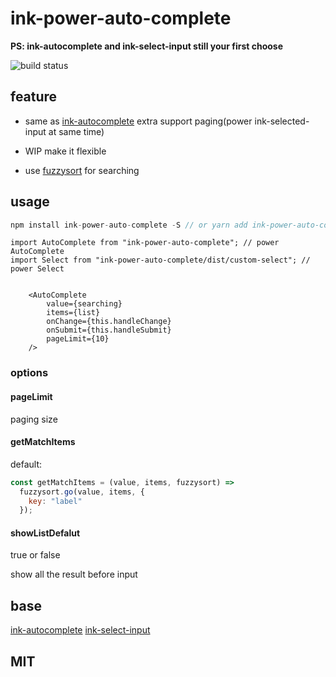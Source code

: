 # ink-power-auto-complete
 
 
**PS: ink-autocomplete and ink-select-input still your first choose**
  
![build status][travis-image]


[travis-image]: https://travis-ci.org/Sunshine168/ink-power-autocomplete.svg?branch=master

## feature

* same as [ink-autocomplete](https://github.com/maticzav/ink-autocomplete) extra support paging(power ink-selected-input at same time)

* WIP make it flexible

* use [fuzzysort](https://github.com/farzher/fuzzysort) for searching 


## usage 

```js
npm install ink-power-auto-complete -S // or yarn add ink-power-auto-complete
```

```
import AutoComplete from "ink-power-auto-complete"; // power AutoComplete 
import Select from "ink-power-auto-complete/dist/custom-select"; // power Select


	<AutoComplete
		value={searching}
		items={list}
		onChange={this.handleChange}
		onSubmit={this.handleSubmit}
		pageLimit={10}
	/>
```

### options

#### pageLimit 

paging size

#### getMatchItems

default:

```js
const getMatchItems = (value, items, fuzzysort) =>
  fuzzysort.go(value, items, {
    key: "label"
  });
```

#### showListDefalut

true or false

show all the result before input


 
 
## base 

[ink-autocomplete](https://github.com/maticzav/ink-autocomplete)
[ink-select-input](https://github.com/vadimdemedes/ink-select-input) 


## MIT



